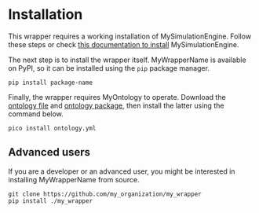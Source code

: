# Installation

This wrapper requires a working installation of MySimulationEngine. Follow 
these steps or check [this documentation to install](https://example.org) 
MySimulationEngine.

The next step is to install the wrapper itself. MyWrapperName is available on 
PyPI, so it can be installed using the `pip` package manager.

```shell
pip install package-name
```

Finally, the wrapper requires MyOntology to operate. Download the 
[ontology file](https://example.org/ontology_file.ttl) and 
[ontology package](https://example.org/ontology_package.yml), then install the
latter using the command below.

```shell
pico install ontology.yml
```

## Advanced users

If you are a developer or an advanced user, you might be interested in 
installing MyWrapperName from source.

```shell
git clone https://github.com/my_organization/my_wrapper
pip install ./my_wrapper
```